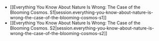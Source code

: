 
- [[Everything You Know About Nature Is Wrong:  The Case of the Blooming Cosmos. S1|session.everything-you-know-about-nature-is-wrong-the-case-of-the-blooming-cosmos-s1]]
- [[Everything You Know About Nature Is Wrong:  The Case of the Blooming Cosmos. S2|session.everything-you-know-about-nature-is-wrong-the-case-of-the-blooming-cosmos-s2]]
